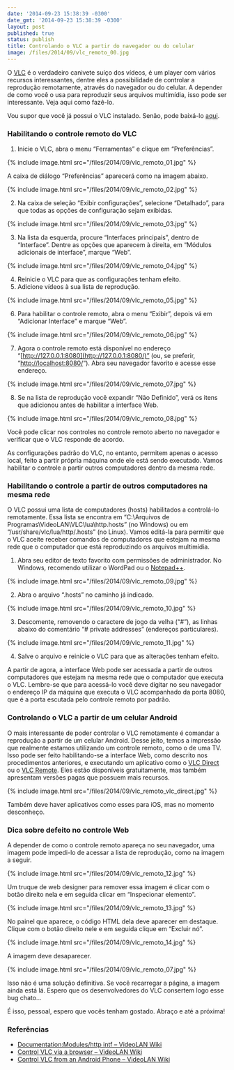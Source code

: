 ```yaml
---
date: '2014-09-23 15:38:39 -0300'
date_gmt: '2014-09-23 15:38:39 -0300'
layout: post
published: true
status: publish
title: Controlando o VLC a partir do navegador ou do celular
image: /files/2014/09/vlc_remoto_00.jpg
---
```


O [VLC](http://www.videolan.org/vlc/) é o verdadeiro canivete suíço dos vídeos, é um player com vários recursos interessantes, dentre eles a possibilidade de controlar a reprodução remotamente, através do navegador ou do celular. A depender de como você o usa para reproduzir seus arquivos multimídia, isso pode ser interessante. Veja aqui como fazê-lo.

<!--more-->

Vou supor que você já possui o VLC instalado. Senão, pode baixá-lo [aqui](http://www.videolan.org/vlc/).

### Habilitando o controle remoto do VLC

1. Inicie o VLC, abra o menu “Ferramentas” e clique em “Preferências”.

{% include image.html src="/files/2014/09/vlc_remoto_01.jpg" %}

A caixa de diálogo “Preferências” aparecerá como na imagem abaixo.

{% include image.html src="/files/2014/09/vlc_remoto_02.jpg" %}

2. Na caixa de seleção “Exibir configurações”, selecione “Detalhado”, para que todas as opções de configuração sejam exibidas.

{% include image.html src="/files/2014/09/vlc_remoto_03.jpg" %}

3. Na lista da esquerda, procure “Interfaces principais”, dentro de “Interface”. Dentre as opções que aparecem à direita, em “Módulos adicionais de interface”, marque “Web”.

{% include image.html src="/files/2014/09/vlc_remoto_04.jpg" %}

4. Reinicie o VLC para que as configurações tenham efeito.
5. Adicione vídeos à sua lista de reprodução.

{% include image.html src="/files/2014/09/vlc_remoto_05.jpg" %}

6. Para habilitar o controle remoto, abra o menu “Exibir”, depois vá em “Adicionar Interface” e marque “Web”.

{% include image.html src="/files/2014/09/vlc_remoto_06.jpg" %}

7. Agora o controle remoto está disponível no endereço “[http://127.0.0.1:8080](http://127.0.0.1:8080/)” (ou, se preferir, “[http://localhost:8080/](http://localhost:8080/)“). Abra seu navegador favorito e acesse esse endereço.

{% include image.html src="/files/2014/09/vlc_remoto_07.jpg" %}

8. Se na lista de reprodução você expandir “Não Definido”, verá os itens que adicionou antes de habilitar a interface Web.

{% include image.html src="/files/2014/09/vlc_remoto_08.jpg" %}

Você pode clicar nos controles no controle remoto aberto no navegador e verificar que o VLC responde de acordo.

As configurações padrão do VLC, no entanto, permitem apenas o acesso local, feito a partir própria máquina onde ele está sendo executado. Vamos habilitar o controle a partir outros computadores dentro da mesma rede.

### Habilitando o controle a partir de outros computadores na mesma rede

O VLC possui uma lista de computadores (hosts) habilitados a controlá-lo remotamente. Essa lista se encontra em “C:\Arquivos de Programas\VideoLAN\VLC\lua\http\.hosts” (no Windows) ou em “/usr/share/vlc/lua/http/.hosts” (no Linux). Vamos editá-la para permitir que o VLC aceite receber comandos de computadores que estejam na mesma rede que o computador que está reproduzindo os arquivos multimídia.

1. Abra seu editor de texto favorito com permissões de administrador. No Windows, recomendo utilizar o WordPad ou o [Notepad++](http://notepad-plus-plus.org/).

{% include image.html src="/files/2014/09/vlc_remoto_09.jpg" %}

2. Abra o arquivo “.hosts” no caminho já indicado.

{% include image.html src="/files/2014/09/vlc_remoto_10.jpg" %}

3. Descomente, removendo o caractere de jogo da velha (“#”), as linhas abaixo do comentário “# private addresses” (endereços particulares).

{% include image.html src="/files/2014/09/vlc_remoto_11.jpg" %}

4. Salve o arquivo e reinicie o VLC para que as alterações tenham efeito.

A partir de agora, a interface Web pode ser acessada a partir de outros computadores que estejam na mesma rede que o computador que executa o VLC. Lembre-se que para acessá-lo você deve digitar no seu navegador o endereço IP da máquina que executa o VLC acompanhado da porta 8080, que é a porta escutada pelo controle remoto por padrão.

### Controlando o VLC a partir de um celular Android

O mais interessante de poder controlar o VLC remotamente é comandar a reprodução a partir de um celular Android. Desse jeito, temos a impressão que realmente estamos utilizando um controle remoto, como o de uma TV. Isso pode ser feito habilitando-se a interface Web, como descrito nos procedimentos anteriores, e executando um aplicativo como o [VLC Direct](https://play.google.com/store/apps/details?id=com.vlcforandroid.vlcdirectprofree) ou o [VLC Remote](https://play.google.com/store/apps/details?id=com.hobbyistsoftware.android.vlcremote_usfree). Eles estão disponíveis gratuitamente, mas também apresentam versões pagas que possuem mais recursos.

{% include image.html src="/files/2014/09/vlc_remoto_vlc_direct.jpg" %}

Também deve haver aplicativos como esses para iOS, mas no momento desconheço.

### Dica sobre defeito no controle Web

A depender de como o controle remoto apareça no seu navegador, uma imagem pode impedi-lo de acessar a lista de reprodução, como na imagem a seguir.

{% include image.html src="/files/2014/09/vlc_remoto_12.jpg" %}

Um truque de web designer para remover essa imagem é clicar com o botão direito nela e em seguida clicar em “Inspecionar elemento”.

{% include image.html src="/files/2014/09/vlc_remoto_13.jpg" %}

No painel que aparece, o código HTML dela deve aparecer em destaque. Clique com o botão direito nele e em seguida clique em “Excluir nó”.

{% include image.html src="/files/2014/09/vlc_remoto_14.jpg" %}

A imagem deve desaparecer.

{% include image.html src="/files/2014/09/vlc_remoto_07.jpg" %}

Isso não é uma solução definitiva. Se você recarregar a página, a imagem ainda está lá. Espero que os desenvolvedores do VLC consertem logo esse bug chato...

É isso, pessoal, espero que vocês tenham gostado. Abraço e até a próxima!

### Referências

- [Documentation:Modules/http intf – VideoLAN Wiki](https://wiki.videolan.org/Documentation:Modules/http_intf/)
- [Control VLC via a browser – VideoLAN Wiki](https://wiki.videolan.org/Control_VLC_via_a_browser/)
- [Control VLC from an Android Phone – VideoLAN Wiki](https://wiki.videolan.org/Control_VLC_from_an_Android_Phone/)